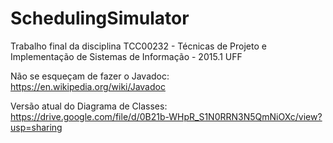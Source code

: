 # SchedulingSimulator
Trabalho final da disciplina TCC00232 - Técnicas de Projeto e Implementação de Sistemas de Informação - 2015.1 UFF

Não se esqueçam de fazer o Javadoc: https://en.wikipedia.org/wiki/Javadoc

Versão atual do Diagrama de Classes: https://drive.google.com/file/d/0B21b-WHpR_S1N0RRN3N5QmNiOXc/view?usp=sharing
